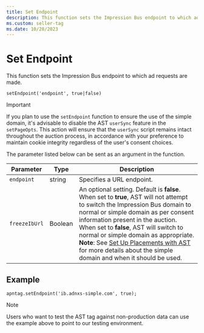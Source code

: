 ```yaml
---
title: Set Endpoint
description: This function sets the Impression Bus endpoint to which ad requests are made. This page also lists parameters that can be sent as an argument in the function along with an example. 
ms.custom: seller-tag
ms.date: 10/28/2023
---
```



# Set Endpoint

This function sets the Impression Bus endpoint to which ad requests are made.

``` 
setEndpoint('endpoint', true|false)
```

> [!IMPORTANT]
> If you plan to use the `setEndpoint` function to ensure the use of the simple domain, it's advisable to disable the AST `userSync` feature in the `setPageOpts`. This action will ensure that the `userSync` script remains intact throughout the auction process, in accordance with your preference to maintain cookie integrity regardless of the user's consent choices.

The parameter listed below can be sent as an argument in the function.

| Parameter | Type | Description |
|--|--|--|
| `endpoint` | string | Specifies a URL endpoint. |
| `freezeIbUrl` | Boolean | An optional setting. Default is **false**.<br>When set to **true**, AST will not attempt to switch the Impression Bus domain to normal or simple domain as per consent information present in the auction.<br>When set to **false**, AST will switch to normal or simple domain as appropriate.<br>**Note**: See [Set Up Placements with AST](set-up-placements-with-ast.md) for more details about the simple domain and when it should be used. |

## Example

``` 
apntag.setEndpoint('ib.adnxs-simple.com', true);
```

> [!NOTE]
> Users who want to test the AST tag against non-production data can use the example above to point to our testing environment.
